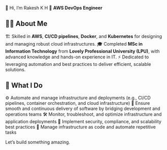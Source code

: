 👋 Hi, I’m Rakesh K H
🚀 **AWS DevOps Engineer**

🧑‍💻 About Me
-----------
🏗️ Skilled in **AWS**, **CI/CD pipelines**, **Docker**, and **Kubernetes** for designing and managing robust cloud infrastructures.
🎓 Completed **MSc in Information Technology** from **Lovely Professional University (LPU)**, with advanced knowledge and hands-on experience in IT.
⚡ Dedicated to leveraging automation and best practices to deliver efficient, scalable solutions.

💼 What I Do
-------------
⚙️ Automate and manage infrastructure and deployments (e.g., CI/CD pipelines, container orchestration, and cloud infrastructure)
🔄 Ensure smooth and continuous delivery of software by bridging development and operations teams
🛠️ Monitor, troubleshoot, and optimize infrastructure and application deployments
🔐 Implement security, compliance, and scalability best practices
📜 Manage infrastructure as code and automate repetitive tasks

Let’s build something amazing.
